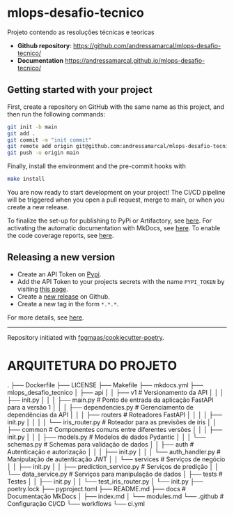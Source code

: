 # mlops-desafio-tecnico

Projeto contendo as resoluções técnicas e teoricas

- **Github repository**: <https://github.com/andressamarcal/mlops-desafio-tecnico/>
- **Documentation** <https://andressamarcal.github.io/mlops-desafio-tecnico/>

## Getting started with your project

First, create a repository on GitHub with the same name as this project, and then run the following commands:

```bash
git init -b main
git add .
git commit -m "init commit"
git remote add origin git@github.com:andressamarcal/mlops-desafio-tecnico.git
git push -u origin main
```

Finally, install the environment and the pre-commit hooks with

```bash
make install
```

You are now ready to start development on your project!
The CI/CD pipeline will be triggered when you open a pull request, merge to main, or when you create a new release.

To finalize the set-up for publishing to PyPi or Artifactory, see [here](https://fpgmaas.github.io/cookiecutter-poetry/features/publishing/#set-up-for-pypi).
For activating the automatic documentation with MkDocs, see [here](https://fpgmaas.github.io/cookiecutter-poetry/features/mkdocs/#enabling-the-documentation-on-github).
To enable the code coverage reports, see [here](https://fpgmaas.github.io/cookiecutter-poetry/features/codecov/).

## Releasing a new version

- Create an API Token on [Pypi](https://pypi.org/).
- Add the API Token to your projects secrets with the name `PYPI_TOKEN` by visiting [this page](https://github.com/andressamarcal/mlops-desafio-tecnico/settings/secrets/actions/new).
- Create a [new release](https://github.com/andressamarcal/mlops-desafio-tecnico/releases/new) on Github.
- Create a new tag in the form `*.*.*`.

For more details, see [here](https://fpgmaas.github.io/cookiecutter-poetry/features/cicd/#how-to-trigger-a-release).

---

Repository initiated with [fpgmaas/cookiecutter-poetry](https://github.com/fpgmaas/cookiecutter-poetry).

# ARQUITETURA DO PROJETO

.
├── Dockerfile
├── LICENSE
├── Makefile
├── mkdocs.yml
├── mlops_desafio_tecnico
│ ├── api
│ │ ├── v1 # Versionamento da API
│ │ │ ├── init.py
│ │ │ ├── main.py # Ponto de entrada da aplicação FastAPI para a versão 1
│ │ │ ├── dependencies.py # Gerenciamento de dependências da API
│ │ │ ├── routers # Roteadores FastAPI
│ │ │ │ ├── init.py
│ │ │ │ └── iris_router.py # Roteador para as previsões de íris
│ │ ├── common # Componentes comuns entre diferentes versões
│ │ │ ├── init.py
│ │ │ ├── models.py # Modelos de dados Pydantic
│ │ │ └── schemas.py # Schemas para validação de dados
│ │ ├── auth # Autenticação e autorização
│ │ │ ├── init.py
│ │ │ └── auth_handler.py # Manipulação de autenticação JWT
│ │ └── services # Serviços de negócio
│ │ ├── init.py
│ │ ├── prediction_service.py # Serviços de predição
│ │ └── data_service.py # Serviços para manipulação de dados
│ ├── tests # Testes
│ │ ├── init.py
│ │ └── test_iris_router.py
│ └── init.py
├── poetry.lock
├── pyproject.toml
├── README.md
├── docs # Documentação MkDocs
│ ├── index.md
│ └── modules.md
└── .github # Configuração CI/CD
└── workflows
└── ci.yml
